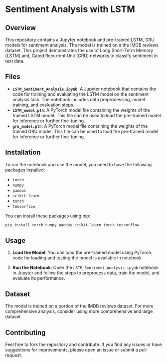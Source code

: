 # Sentiment Analysis with LSTM

## Overview

This repository contains a Jupyter notebook and pre-trained LSTM, GRU models for sentiment analysis. The model is trained on a the IMDB reviews dataset. This project demonstrates the use of Long Short-Term Memory (LSTM) and, Gated Recurrent Unit (GRU) networks to classify sentiment in text data.

## Files

- **`LSTM_Sentiment_Analysis.ipynb`**: A Jupyter notebook that contains the code for training and evaluating the LSTM model on the sentiment analysis task. The notebook includes data preprocessing, model training, and evaluation steps.
- **`LSTM_model.pth`**: A PyTorch model file containing the weights of the trained LSTM model. This file can be used to load the pre-trained model for inference or further fine-tuning.
- **`gru_model.pth`**: A PyTorch model file containing the weights of the trained GRU model. This file can be used to load the pre-trained model for inference or further fine-tuning.

## Installation

To run the notebook and use the model, you need to have the following packages installed:

- `torch`
- `numpy`
- `pandas`
- `scikit-learn`
- `torch`
- `tensorflow`

You can install these packages using pip:

```bash
pip install torch numpy pandas scikit-learn torch tensorflow
```

## Usage

1. **Load the Model**: You can load the pre-trained model using PyTorch:
   code for loading and testing the model is available in notebook

2. **Run the Notebook**: Open the `LSTM_Sentiment_Analysis.ipynb` notebook in Jupyter and follow the steps to preprocess data, train the model, and evaluate its performance.

## Dataset

The model is trained on a portion of the IMDB reviews dataset. For more comprehensive analysis, consider using more comprehensive and large dataset.

## Contributing

Feel free to fork the repository and contribute. If you find any issues or have suggestions for improvements, please open an issue or submit a pull request.
